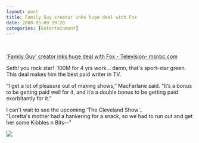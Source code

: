 ```yaml
---
layout: post
title: Family Guy creator inks huge deal with Fox
date: 2008-05-09 19:20
categories: [Entertainment]
---
```

<div id="msgcns!DB2DE5E67B922610!234" class="bvMsg"><p> </p> <p><a href="http://www.msnbc.msn.com/id/24458901/">'Family Guy' creator inks huge deal with Fox - Television- msnbc.com</a> </p> <p>Seth! you rock star!  100M for 4 yrs work... damn, that's sport-star green.  This deal makes him the best paid writer in TV. </p> <p>“I get a lot of pleasure out of making shows,” MacFarlane said. “It’s a bonus to be getting paid well for it, and it’s a double bonus to be getting paid exorbitantly for it.”</p> <p>I can't wait to see the upcoming 'The Cleveland Show'..  <br />&quot;Loretta's mother had a hankering for a snack, so we had to run out and get her some Kibbles n Bits--&quot;</p> <p><img src="http://images.wikia.com/familyguy/images//d/d4/243269_height419_width419.jpg" /></p></div>
